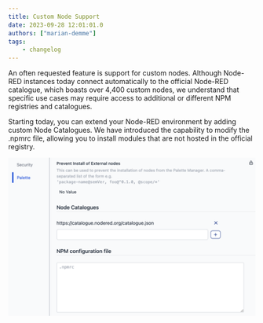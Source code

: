 ```yaml
---
title: Custom Node Support
date: 2023-09-28 12:01:01.0
authors: ["marian-demme"]
tags:
    - changelog
---
```

An often requested feature is support for custom nodes. Although Node-RED instances today connect automatically to the official Node-RED catalogue, which boasts over 4,400 custom nodes, we understand that specific use cases may require access to additional or different NPM registries and catalogues.

Starting today, you can extend your Node-RED environment by adding custom Node Catalogues. We have introduced the capability to modify the .npmrc file, allowing you to install modules that are not hosted in the official registry.

![Settings Custom Node Support](./images/custom-node-support.png)